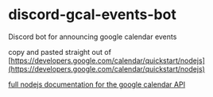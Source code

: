 # discord-gcal-events-bot
Discord bot for announcing google calendar events

copy and pasted straight out of [https://developers.google.com/calendar/quickstart/nodejs](https://developers.google.com/calendar/quickstart/nodejs)

[full nodejs documentation for the google calendar API](https://github.com/googleapis/google-api-nodejs-client#google-apis-nodejs-client)
